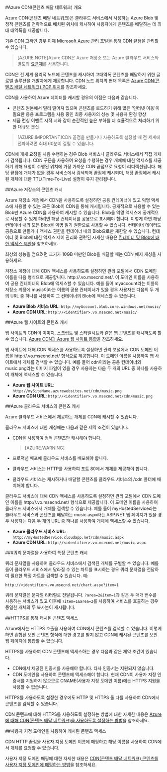 <properties 
	pageTitle="Azure CDN 개요" 
	description="Azure CDN(콘텐츠 배달 네트워크) 정의와 Blob 및 정적 콘텐츠를 캐시하여 고대역폭 콘텐츠를 배달하는 데 사용하는 방법을 알아봅니다." 
	services="cdn" 
	documentationCenter=".NET" 
	authors="zhangmanling" 
	manager="dwrede" 
	editor=""/>

<tags 
	ms.service="cdn" 
	ms.workload="tbd" 
	ms.tgt_pltfrm="na" 
	ms.devlang="na" 
	ms.topic="article" 
	ms.date="05/26/2015" 
	ms.author="mazha"/>

#Azure CDN(콘텐츠 배달 네트워크) 개요

Azure CDN(콘텐츠 배달 네트워크)은 클라우드 서비스에서 사용하는 Azure Blob 및 정적 콘텐츠를 전략적으로 배치된 위치에 캐시하여 사용자에게 콘텐츠를 배달하는 데 최대 대역폭을 제공합니다.

기존 CDN 고객인 경우 이제 [Microsoft Azure 관리 포털](https://manage.windowsazure.com)을 통해 CDN 끝점을 관리할 수 있습니다.


>[AZURE.NOTE]Azure CDN은 Azure 저장소 또는 Azure 클라우드 서비스와 별도의 [요금제](http://www.microsoft.com/windowsazure/pricing/)를 사용합니다.
 

CDN은 전 세계 물리적 노드에 콘텐츠를 캐시하여 고대역폭 콘텐츠를 배달하기 위한 글로벌 솔루션을 개발자에게 제공합니다. CDN 노드 위치의 현재 목록은 [Azure CDN(콘텐츠 배달 네트워크) POP 위치](http://msdn.microsoft.com/library/azure/gg680302.aspx)를 참조하세요.

CDN을 사용하여 Azure 데이터를 캐시할 경우의 이점은 다음과 같습니다.

- 콘텐츠 원본에서 멀리 떨어져 있으며 콘텐츠를 로드하기 위해 많은 '인터넷 이동'이 필요한 응용 프로그램을 사용 중인 최종 사용자의 성능 및 사용자 환경 향상
- 제품 런칭 이벤트 시작 시와 같이 순간적인 높은 부하를 더 효율적으로 처리하기 위한 대규모 분산 


>[AZURE.IMPORTANT]CDN 끝점을 만들거나 사용하도록 설정할 때 전 세계에 전파하려면 최대 60분이 걸릴 수 있습니다.
 
CDN에 개체 요청을 처음 수행하는 경우 Blob 서비스나 클라우드 서비스에서 직접 개체가 검색됩니다. CDN 구문을 사용하여 요청을 수행하는 경우 개체에 대한 액세스를 제공하기 위해 요청이 수행된 위치에 가장 가까운 CDN 끝점으로 요청이 리디렉션됩니다. 해당 끝점에 개체가 없을 경우 서비스에서 검색되어 끝점에 캐시되며, 해당 끝점에서 캐시된 개체에 대한 TTL(Time-To-Live) 설정이 유지 관리됩니다.
 
##Azure 저장소의 콘텐츠 캐시

Azure 저장소 계정에서 CDN을 사용하도록 설정하면 공용 컨테이너에 있고 익명 액세스에 사용할 수 있는 모든 Blob이 CDN을 통해 캐시됩니다. 공개적으로 사용할 수 있는 Blob만 Azure CDN을 사용하여 캐시할 수 있습니다. Blob을 익명 액세스에 공개적으로 사용할 수 있게 하려면 해당 컨테이너를 공용으로 표시해야 합니다. 이렇게 하면 해당 컨테이너 내의 모든 Blob을 익명 읽기 권한으로 사용할 수 있습니다. 컨테이너 데이터도 공용으로 만들거나 액세스 권한을 컨테이너 내의 Blob으로만 제한할 수 있습니다. 컨테이너 및 Blob에 대한 액세스 제어 관리와 관련된 자세한 내용은 [컨테이너 및 Blob에 대한 액세스 제한](http://msdn.microsoft.com/library/azure/dd179354.aspx)을 참조하세요.

최상의 성능을 얻으려면 크기가 10GB 미만인 Blob을 배달할 때는 CDN 에지 캐싱을 사용하세요.

저장소 계정에 대해 CDN 액세스를 사용하도록 설정하면 관리 포털에서 CDN 도메인 이름을 다음 형식으로 제공합니다. http://<identifier>.vo.msecnd.net/. 이 도메인 이름을 사용하여 공용 컨테이너의 Blob에 액세스할 수 있습니다. 예를 들어 myaccount라는 이름의 저장소 계정에 music이라는 이름의 공용 컨테이너가 있을 경우 사용자는 다음의 두 개의 URL 중 하나를 사용하여 그 컨테이너의 Blob에 액세스할 수 있습니다.

- **Azure Blob 서비스 URL**: `http://myAccount.blob.core.windows.net/music/` 
- **Azure CDN URL**: `http://<identifier>.vo.msecnd.net/music/` 

##Azure 웹 사이트의 콘텐츠 캐시

웹 사이트의 CDN이 이미지, 스크립트 및 스타일시트와 같은 웹 콘텐츠를 캐시하도록 할 수 있습니다. [Azure CDN과 Azure 웹 사이트 통합](../cdn-websites-with-cdn.md)을 참조하세요.

웹 사이트에 대해 CDN 액세스를 사용하도록 설정하면 관리 포털에서 CDN 도메인 이름을 http://<identifier>.vo.msecnd.net/ 형식으로 제공합니다. 이 도메인 이름을 사용하여 웹 사이트에서 개체를 검색할 수 있습니다. 예를 들어 cdn이라는 공용 컨테이너와 music.png라는 이미지 파일이 있을 경우 사용자는 다음 두 개의 URL 중 하나를 사용하여 개체에 액세스할 수 있습니다.

- **Azure 웹 사이트 URL**: `http://mySiteName.azurewebsites.net/cdn/music.png` 
- **Azure CDN URL**: `http://<identifier>.vo.msecnd.net/cdn/music.png`
 
##Azure 클라우드 서비스의 콘텐츠 캐시

Azure 클라우드 서비스에서 제공하는 개체를 CDN에 캐시할 수 있습니다.

클라우드 서비스에 대한 캐싱에는 다음과 같은 제약 조건이 있습니다.


- CDN을 사용하여 정적 콘텐츠만 캐시해야 합니다.

	>[AZURE.WARNING]
- 프로덕션 배포에 클라우드 서비스를 배포해야 합니다.
- 클라우드 서비스는 HTTP를 사용하여 포트 80에서 개체를 제공해야 합니다.
- 클라우드 서비스는 캐시하거나 배달할 콘텐츠를 클라우드 서비스의 /cdn 폴더에 배치해야 합니다.

클라우드 서비스에 대해 CDN 액세스를 사용하도록 설정하면 관리 포털에서 CDN 도메인 이름을 http://<identifier>.vo.msecnd.net/ 형식으로 제공합니다. 이 도메인 이름을 사용하여 클라우드 서비스에서 개체를 검색할 수 있습니다. 예를 들어 myHostedService라는 클라우드 서비스와 콘텐츠를 배달하는 music.aspx라는 ASP.NET 웹 페이지가 있을 경우 사용자는 다음 두 개의 URL 중 하나를 사용하여 개체에 액세스할 수 있습니다.


- **Azure 클라우드 서비스 URL**: `http://myHostedService.cloudapp.net/cdn/music.aspx` 
- **Azure CDN URL**: `http://<identifier>.vo.msecnd.net/music.aspx` 


###쿼리 문자열을 사용하여 특정 콘텐츠 캐시

쿼리 문자열을 사용하여 클라우드 서비스에서 검색된 개체를 구별할 수 있습니다. 예를 들어 클라우드 서비스에서 달라질 수 있는 차트를 표시하는 경우 쿼리 문자열을 전달하여 필요한 특정 차트를 검색할 수 있습니다. 예:

`http://<identifier>.vo.msecnd.net/chart.aspx?item=1`

쿼리 문자열은 문자열 리터럴로 전달됩니다. `?area=2&item=1`과 같은 두 매개 변수를 사용하는 서비스가 있고 이후에 `?item=1&area=2`를 사용하여 서비스를 호출하는 경우 동일한 개체의 두 복사본이 캐시됩니다.
 

##HTTPS를 통해 캐시된 콘텐츠 액세스


Azure에서는 HTTPS 호출을 사용하여 CDN에서 콘텐츠를 검색할 수 있습니다. 이렇게 하면 혼합된 보안 콘텐츠 형식에 대한 경고를 받지 않고 CDN에 캐시된 콘텐츠를 보안 웹 페이지에 통합할 수 있습니다.

HTTPS를 사용하여 CDN 콘텐츠에 액세스하는 경우 다음과 같은 제약 조건이 있습니다.


- CDN에서 제공된 인증서를 사용해야 합니다. 타사 인증서는 지원되지 않습니다.
- CDN 도메인을 사용하여 콘텐츠에 액세스해야 합니다. 현재 CDN이 사용자 지정 인증서를 지원하지 않으므로 CNAME(사용자 지정 도메인 이름)에는 HTTPS 지원을 사용할 수 없습니다.



HTTPS를 사용하도록 설정한 경우에도 HTTP 및 HTTPS 둘 다를 사용하여 CDN에서 콘텐츠를 검색할 수 있습니다.

CDN 콘텐츠에 대해 HTTPS를 사용하도록 설정하는 방법에 대한 자세한 내용은 [Azure에 대해 CDN(콘텐츠 배달 네트워크)을 사용하도록 설정하는 방법](http://msdn.microsoft.com/library/azure/gg680301.aspx)을 참조하세요.


##사용자 지정 도메인을 사용하여 캐시된 콘텐츠 액세스

CDN HTTP 끝점을 사용자 지정 도메인 이름에 매핑하고 해당 이름을 사용하여 CDN에서 개체를 요청할 수 있습니다.

사용자 지정 도메인 매핑에 대한 자세한 내용은 [CDN(콘텐츠 배달 네트워크) 콘텐츠를 사용자 지정 도메인에 매핑하는 방법](http://msdn.microsoft.com/library/azure/gg680307.aspx)을 참조하세요.

 

<!---HONumber=July15_HO4-->